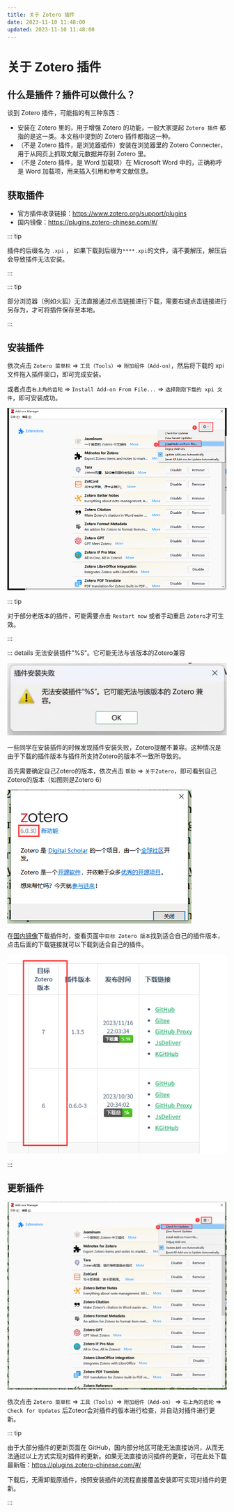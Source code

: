 ```yaml
---
title: 关于 Zotero 插件
date: 2023-11-10 11:48:00
updated: 2023-11-10 11:48:00
---
```


# 关于 Zotero 插件

## 什么是插件？插件可以做什么？

谈到 Zotero 插件，可能指的有三种东西：

- 安装在 Zotero 里的，用于增强 Zotero 的功能，一般大家提起 `Zotero 插件` 都指的是这一类。本文档中提到的 Zotero 插件都指这一种。
- （不是 Zotero 插件，是浏览器插件）安装在浏览器里的 Zotero Connecter，用于从网页上抓取文献元数据并存到 Zotero 里。
- （不是 Zotero 插件，是 Word 加载项）在 Microsoft Word 中的，正确称呼是 Word 加载项，用来插入引用和参考文献信息。

## 获取插件

- 官方插件收录链接：<https://www.zotero.org/support/plugins>
- 国内镜像：<https://plugins.zotero-chinese.com/#/>

::: tip

插件的后缀名为 `.xpi` ， 如果下载到后缀为`****.xpi`的文件，请不要解压，解压后会导致插件无法安装。

:::

::: tip

部分浏览器（例如火狐）无法直接通过点击链接进行下载，需要右键点击链接进行另存为，才可将插件保存至本地。

:::

## 安装插件

依次点击 `Zotero 菜单栏` => `工具（Tools）`=> `附加组件（Add-on）`，然后将下载的 xpi 文件拖入插件窗口，即可完成安装。

或者点击`右上角的齿轮` => `Install Add-on From File...` => `选择刚刚下载的 xpi 文件`，即可安装成功。

![安装插件](../../assets/image-zotero-plugin-install.png)

::: tip

对于部分老版本的插件，可能需要点击 `Restart now` 或者手动重启 `Zotero`才可生效。

:::

::: details 无法安装插件"%S"。它可能无法与该版本的Zotero兼容

![插件安装失败](../../assets/image-zotero-插件安装失败.png)

一些同学在安装插件的时候发现插件安装失败，Zotero提醒不兼容。这种情况是由于下载的插件版本与插件所支持Zotero的版本不一致所导致的。

首先需要确定自己Zotero的版本，依次点击 `帮助` => `关于Zotero`，即可看到自己Zotero的版本（如图则是Zotero 6）

![确定自己的版本号](../../assets/image-zotero-about-zotero.png)

在[国内镜像](https://plugins.zotero-chinese.com/#/)下载插件时，查看页面中`目标 Zotero 版本`找到适合自己的插件版本，点击后面的下载链接就可以下载到适合自己的插件。

![目标 Zotero 版本](../../assets/image-目标zotero版本.png)

:::

## 更新插件

![升级插件](../../assets/image-zotero-plugin-update.png)

依次点击 `Zotero 菜单栏` => `工具（Tools）`=> `附加组件（Add-on）` => `右上角的齿轮` => `Check for Updates` 后Zoteor会对插件的版本进行检查，并自动对插件进行更新。

::: tip

由于大部分插件的更新页面在 GitHub，国内部分地区可能无法直接访问，从而无法通过以上方式实现对插件的更新。如果无法直接访问插件的更新，可在此处下载最新版：<https://plugins.zotero-chinese.com/#/>

下载后，无需卸载原插件，按照安装插件的流程直接覆盖安装即可实现对插件的更新。

:::
